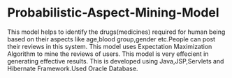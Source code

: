 # Probabilistic-Aspect-Mining-Model

This model helps to identify the drugs(medicines) required for human being based on their aspects like age,blood group,gender etc.People 
can post their reviews in this system.
This model uses Expectation Maximization Algorithm to mine the reviews of users.
This model is very effecient in generating effective results.
This is developed using Java,JSP,Servlets and Hibernate Framework.Used Oracle Database.

